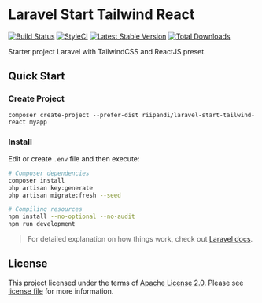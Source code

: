 # Laravel Start Tailwind React

[![Build Status](https://travis-ci.org/riipandi/laravel-start-tailwind-react.svg?branch=master)](https://travis-ci.org/riipandi/laravel-start-tailwind-react)
[![StyleCI](https://github.styleci.io/repos/229514178/shield?branch=master)](https://github.styleci.io/repos/229514178)
[![Latest Stable Version](http://img.shields.io/packagist/v/riipandi/laravel-start-tailwind-react.svg?style=flat)](https://packagist.org/packages/riipandi/laravel-start-tailwind-react)
[![Total Downloads](http://img.shields.io/packagist/dt/riipandi/laravel-start-tailwind-react.svg?style=flat)](https://packagist.org/packages/riipandi/laravel-start-tailwind-react)

Starter project Laravel with TailwindCSS and ReactJS preset.

## Quick Start

### Create Project

```
composer create-project --prefer-dist riipandi/laravel-start-tailwind-react myapp
```

### Install
Edit or create `.env` file and then execute:

```sh
# Composer dependencies
composer install
php artisan key:generate
php artisan migrate:fresh --seed

# Compiling resources
npm install --no-optional --no-audit
npm run development
```

> For detailed explanation on how things work, check out [Laravel docs](https://laravel.com/docs).

## License

This project licensed under the terms of [Apache License 2.0][choosealicense].
Please see [license file](./license.txt) for more information.

[choosealicense]:https://choosealicense.com/licenses/apache-2.0/
